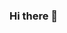 ### Hi there 👋

<!--
**shakiz/shakiz** is a ✨ _special_ ✨ repository because its `README.md` (this file) appears on your GitHub profile.

Here are some ideas to get you started:

🔭 I’m currently working on Mobile Application Development (Android)
🌱 I’m currently learning Flutter for hybrid mobile application development
👯 I’m looking to collaborate on any kind to open source project related to the field of software engineering
